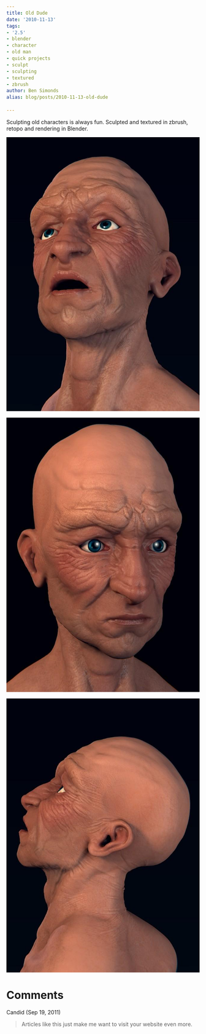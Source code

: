 ```yaml
---
title: Old Dude
date: '2010-11-13'
tags:
- '2.5'
- blender
- character
- old man
- quick projects
- sculpt
- sculpting
- textured
- zbrush
author: Ben Simonds
alias: blog/posts/2010-11-13-old-dude

---
```


Sculpting old characters is always fun. Sculpted and textured in zbrush, retopo and rendering in Blender.

![>< ><](/images/old/randomhead2_6.jpg)

![>< ><](/images/old/randomhead2_4.jpg)

![>< ><](/images/old/randomhead2_7.jpg)



# Comments


Candid (Sep 19, 2011)
> Articles like this just make me want to visit your website even more.
